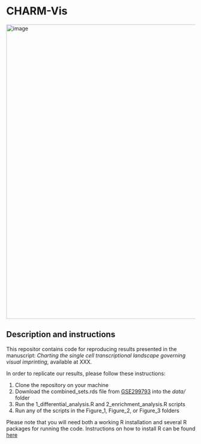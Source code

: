 # CHARM-Vis

<img width="785" alt="image" src="https://github.com/user-attachments/assets/68c1f3ce-2813-4504-87a2-c2703a58d916" />

## Description and instructions

This repositor contains code for reproducing results presented in the manuscript: *Charting the single cell transcriptional landscape governing visual imprinting*, available at XXX.

In order to replicate our results, please follow these instructions:

1. Clone the repository on your machine
2. Download the combined_sets.rds file from [GSE299793](https://www.ncbi.nlm.nih.gov/geo/query/acc.cgi?acc=GSE299793) into the *data/* folder
3. Run the 1_differential_analysis.R and 2_enrichment_analysis.R scripts
4. Run any of the scripts in the Figure_1, Figure_2, or Figure_3 folders

Please note that you will need both a working R installation and several R packages for running the code. Instructions on how to install R can be found [here](https://www.r-project.org/)

